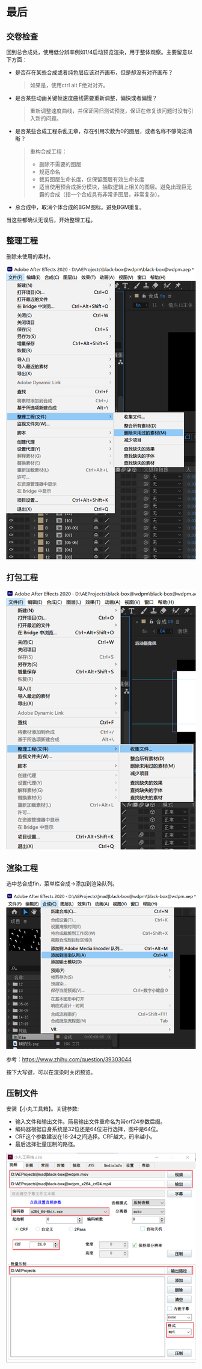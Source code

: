 # 最后



## 交卷检查

回到总合成处，使用低分辨率例如1/4启动预览渲染，用于整体观察。主要留意以下方面：

- 是否存在某些合成或者纯色层应该对齐画布，但是却没有对齐画布？

  > 如果是，使用ctrl alt F绝对对齐。

- 是否某些动画关键帧速度曲线需要重新调整，偏快或者偏慢？

  > 重新调整速度曲线，并保证回归测试预览，保证在修复该问题时没有引入新的问题。

- 是否某些合成工程杂乱无章，存在引用次数为0的图层，或者名称不够简洁清晰？

  > 重构合成工程：
  >
  > - 删除不需要的图层
  > - 规范命名
  > - 裁剪图层生命长度，仅保留图层有效生命长度
  > - 适当使用预合成拆分模块，抽取逻辑上相关的图层。避免出现巨无霸的合成（指一个合成具有非常多图层，非常复杂）。

- 总合成中，取消个体合成的BGM图标。避免BGM重复。

当这些都确认无误后，开始整理工程。



## 整理工程

删除未使用的素材。

![image-20210904212629332](assets/image-20210904212629332.png)



## 打包工程

![image-20210904213357325](assets/image-20210904213357325.png)



## 渲染工程

选中总合成fin，菜单栏合成->添加到渲染队列。

![image-20210904221321746](assets/image-20210904221321746.png)

参考：https://www.zhihu.com/question/39303044

按下大写键，可以在渲染时关闭预览。



## 压制文件

安装【小丸工具箱】。关键参数:

- 输入文件和输出文件。简易输出文件重命名为带crf24参数后缀。
- 编码器根据自身系统是32位还是64位进行选择，图中是64位。
- CRF这个参数建议在18-24之间选择。CRF越大，码率越小。
- 最后选择批量压制的路径。

<img src="assets/image-20210905120508475.png" alt="image-20210905120508475"  />

